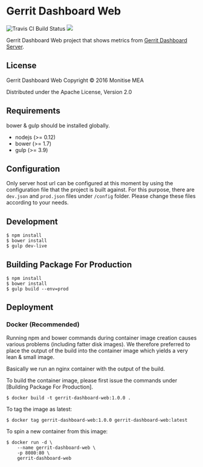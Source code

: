 # Gerrit Dashboard Web

![Travis CI Build Status](https://travis-ci.org/monitise-mea/gerrit-dashboard-web.svg)
[![](https://images.microbadger.com/badges/image/monitise/gerritdashboard-web.svg)](https://microbadger.com/images/monitise/gerritdashboard-web "Get your own image badge on microbadger.com")

Gerrit Dashboard Web project that shows metrics from [Gerrit Dashboard Server](https://github.com/monitise-mea/gerrit-dashboard-server).

## License

Gerrit Dashboard Web
Copyright © 2016 Monitise MEA

Distributed under the Apache License, Version 2.0

## Requirements

bower & gulp should be installed globally.

* nodejs (>= 0.12)
* bower (>= 1.7)
* gulp (>= 3.9)

## Configuration

Only server host url can be configured at this moment by using the configuration file that the project is built against.
For this purpose, there are `dev.json` and `prod.json` files under `/config` folder. Please change these files according
to your needs.

## Development

```
$ npm install
$ bower install
$ gulp dev-live
```

## Building Package For Production

```
$ npm install
$ bower install
$ gulp build --env=prod
```

## Deployment

### Docker (Recommended)

Running npm and bower commands during container image creation causes various problems (including fatter disk images).
We therefore preferred to place the output of the build into the container image which yields a very lean & small image.

Basically we run an nginx container with the output of the build.

To build the container image, please first issue the commands under [Building Package For Production].

```
$ docker build -t gerrit-dashboard-web:1.0.0 .
```

To tag the image as latest:

```
$ docker tag gerrit-dashboard-web:1.0.0 gerrit-dashboard-web:latest
```

To spin a new container from this image:

```
$ docker run -d \
    --name gerrit-dashboard-web \
    -p 8080:80 \
    gerrit-dashboard-web
```
